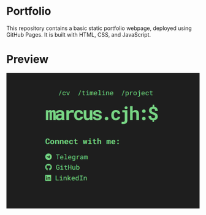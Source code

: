 # Portfolio
This repository contains a basic static portfolio webpage, deployed using GitHub Pages. It is built with HTML, CSS, and JavaScript.

# Preview
![Preview](./assets/showcase/marcuscjh/marcuscjh-bg.PNG)